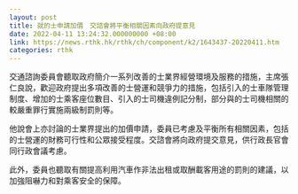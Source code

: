 ```yaml
---
layout: post
title: 就的士申請加價　交諮會將平衡相關因素向政府提意見
date: 2022-04-11 13:24:32.000000000 +08:00
link: https://news.rthk.hk/rthk/ch/component/k2/1643437-20220411.htm
categories: rthk
---
```


交通諮詢委員會聽取政府簡介一系列改善的士業界經營環境及服務的措施，主席張仁良說，歡迎政府提出多項改善的士營運和競爭力的措施，包括引入的士車隊管理制度、增加的士乘客座位數目、引入的士司機違例記分制，部分與的士司機相關的較嚴重罪行實施兩級制罰則等。

他說會上亦討論的士業界提出的加價申請，委員已考慮及平衡所有相關因素，包括的士營運的財務可行性和公眾接受程度。交諮會將向政府提交意見，供行政長官會同行政會議考慮。

此外，委員也聽取有關提高利用汽車作非法出租或取酬載客用途的罰則的建議，以加強阻嚇力和對乘客安全的保障。
